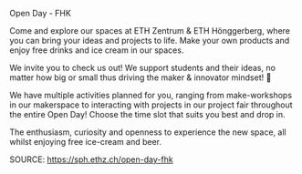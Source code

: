 Open Day - FHK

Come and explore our spaces at ETH Zentrum &amp; ETH Hönggerberg, where you can bring your ideas and projects to life. Make your own products and enjoy free drinks and ice cream in our spaces.

  
  

We invite you to check us out! We support students and their ideas, no matter how big or small thus driving the maker &amp; innovator mindset! 🎉

We have multiple activities planned for you, ranging from make-workshops in our makerspace to interacting with projects in our project fair throughout the entire Open Day! Choose the time slot that suits you best and drop in.

  

The enthusiasm, curiosity and openness to experience the new space, all whilst enjoying free ice-cream and beer.  



SOURCE: https://sph.ethz.ch/open-day-fhk